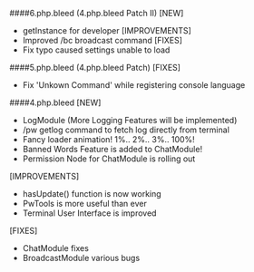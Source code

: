 ####6.php.bleed (4.php.bleed Patch II)
[NEW]
- getInstance for developer
[IMPROVEMENTS]
- Improved /bc broadcast command
[FIXES]
- Fix typo caused settings unable to load


####5.php.bleed (4.php.bleed Patch)
[FIXES]
- Fix 'Unkown Command' while registering console language

####4.php.bleed
[NEW]
- LogModule (More Logging Features will be implemented)
- /pw getlog command to fetch log directly from terminal
- Fancy loader animation! 1%.. 2%.. 3%.. 100%!
- Banned Words Feature is added to ChatModule!
- Permission Node for ChatModule is rolling out

[IMPROVEMENTS]
- hasUpdate() function is now working
- PwTools is more useful than ever
- Terminal User Interface is improved

[FIXES]
- ChatModule fixes
- BroadcastModule various bugs
